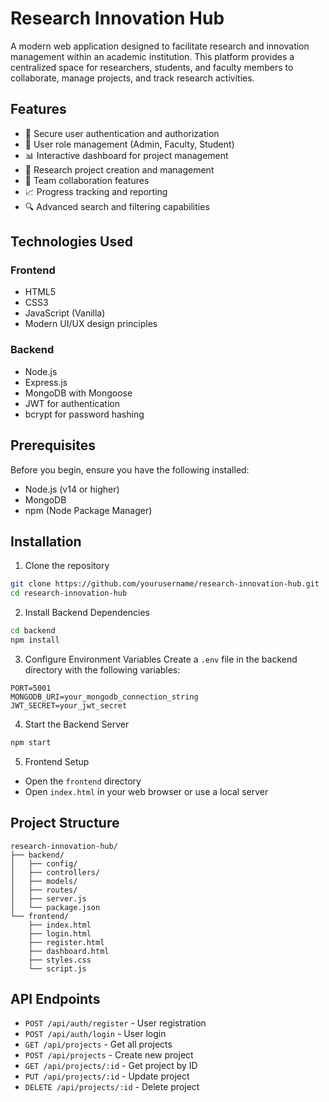 # Research Innovation Hub

A modern web application designed to facilitate research and innovation management within an academic institution. This platform provides a centralized space for researchers, students, and faculty members to collaborate, manage projects, and track research activities.

## Features

- 🔐 Secure user authentication and authorization
- 👥 User role management (Admin, Faculty, Student)
- 📊 Interactive dashboard for project management
- 📝 Research project creation and management
- 👥 Team collaboration features
- 📈 Progress tracking and reporting
- 🔍 Advanced search and filtering capabilities

## Technologies Used

### Frontend
- HTML5
- CSS3
- JavaScript (Vanilla)
- Modern UI/UX design principles

### Backend
- Node.js
- Express.js
- MongoDB with Mongoose
- JWT for authentication
- bcrypt for password hashing

## Prerequisites

Before you begin, ensure you have the following installed:
- Node.js (v14 or higher)
- MongoDB
- npm (Node Package Manager)

## Installation

1. Clone the repository
```bash
git clone https://github.com/yourusername/research-innovation-hub.git
cd research-innovation-hub
```

2. Install Backend Dependencies
```bash
cd backend
npm install
```

3. Configure Environment Variables
Create a `.env` file in the backend directory with the following variables:
```
PORT=5001
MONGODB_URI=your_mongodb_connection_string
JWT_SECRET=your_jwt_secret
```

4. Start the Backend Server
```bash
npm start
```

5. Frontend Setup
- Open the `frontend` directory
- Open `index.html` in your web browser or use a local server

## Project Structure

```
research-innovation-hub/
├── backend/
│   ├── config/
│   ├── controllers/
│   ├── models/
│   ├── routes/
│   ├── server.js
│   └── package.json
└── frontend/
    ├── index.html
    ├── login.html
    ├── register.html
    ├── dashboard.html
    ├── styles.css
    └── script.js
```

## API Endpoints

- `POST /api/auth/register` - User registration
- `POST /api/auth/login` - User login
- `GET /api/projects` - Get all projects
- `POST /api/projects` - Create new project
- `GET /api/projects/:id` - Get project by ID
- `PUT /api/projects/:id` - Update project
- `DELETE /api/projects/:id` - Delete project
